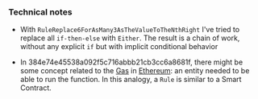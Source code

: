 

### Technical notes

  * With `RuleReplace6ForAsMany3AsTheValueToTheNthRight` I've tried to 
replace all `if-then-else` with `Either`. The result is a chain of work,
 without any explicit `if` but with implicit conditional behavior

  * In 384e74e45538a092f5c716abbb21cb3cc6a8681f, there might be some concept
related to the [Gas][gas] in [Ethereum][ethereum]: an entity needed to be able
to run the function. In this analogy, a `Rule` is similar to a Smart Contract.

[gas]: https://ethereum.stackexchange.com/questions/3/what-is-meant-by-the-term-gas
[ethereum]: http://ethereum.org

